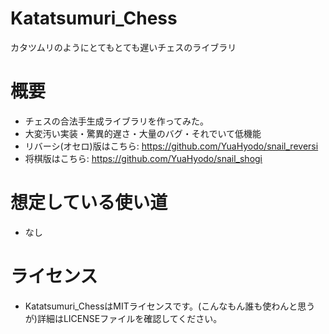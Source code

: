 # Katatsumuri_Chess
カタツムリのようにとてもとても遅いチェスのライブラリ

# 概要
- チェスの合法手生成ライブラリを作ってみた。
- 大変汚い実装・驚異的遅さ・大量のバグ・それでいて低機能
- リバーシ(オセロ)版はこちら: https://github.com/YuaHyodo/snail_reversi
- 将棋版はこちら: https://github.com/YuaHyodo/snail_shogi

# 想定している使い道
- なし

# ライセンス
- Katatsumuri_ChessはMITライセンスです。(こんなもん誰も使わんと思うが)詳細はLICENSEファイルを確認してください。
